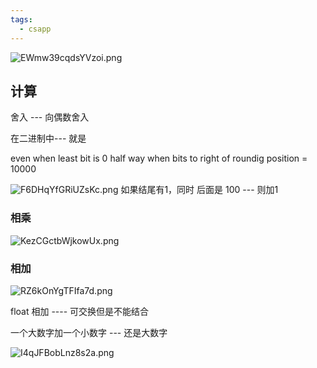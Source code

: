 ```yaml
---
tags:
  - csapp
---
```

![EWmw39cqdsYVzoi.png](https://s2.loli.net/2024/07/01/EWmw39cqdsYVzoi.png)

## 计算

舍入  --- 向偶数舍入

在二进制中--- 就是 

even  when least bit is 0
half way when bits  to right of roundig position =  10000

![F6DHqYfGRiUZsKc.png](https://s2.loli.net/2024/07/01/F6DHqYfGRiUZsKc.png)
如果结尾有1，同时 后面是 100 --- 则加1

### 相乘

![KezCGctbWjkowUx.png](https://s2.loli.net/2024/07/01/KezCGctbWjkowUx.png)

### 相加

![RZ6kOnYgTFIfa7d.png](https://s2.loli.net/2024/07/01/RZ6kOnYgTFIfa7d.png)

float 相加 ---- 可交换但是不能结合

一个大数字加一个小数字 --- 还是大数字

![I4qJFBobLnz8s2a.png](https://s2.loli.net/2024/07/01/I4qJFBobLnz8s2a.png)

